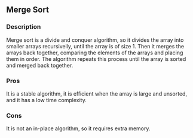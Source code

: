 ## Merge Sort

### Description

Merge sort is a divide and conquer algorithm, so it divides the array into smaller arrays recursivelly, until the array is of size 1. Then it merges the arrays back together, comparing the elements of the arrays and placing them in order. The algorithm repeats this process until the array is sorted and merged back together.

### Pros

It is a stable algorithm, it is efficient when the array is large and unsorted, and it has a low time complexity.

### Cons

It is not an in-place algorithm, so it requires extra memory.
